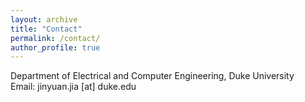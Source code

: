 ```yaml
---
layout: archive
title: "Contact"
permalink: /contact/
author_profile: true
---
```

Department of Electrical and Computer Engineering, Duke University<br>
Email: jinyuan.jia [at] duke.edu

